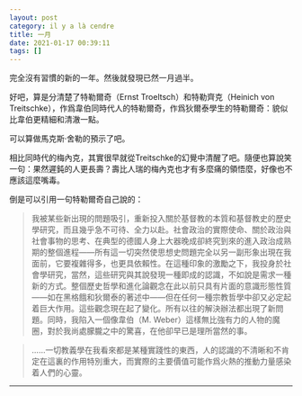 ```yaml
---
layout: post
category: il y a là cendre
title: 一月
date: 2021-01-17 00:39:11
tags: []
---
```


完全沒有習慣的新的一年。然後就發現已然一月過半。

好吧，算是分清楚了特勒爾奇（Ernst Troeltsch）和特勒齊克（Heinich von Treitschke），作爲韋伯同時代人的特勒爾奇，作爲狄爾泰學生的特勒爾奇：貌似比韋伯更精細和清澈一點。

可以算做馬克斯·舍勒的預示了吧。

相比同時代的梅內克，其實很早就從Treitschke的幻覺中清醒了吧。隨便也算說笑一句：果然遲鈍的人更長壽？壽比人瑞的梅內克也才有多麼痛的領悟麼，好像也不應該這麼嘴毒。

倒是可以引用一句特勒爾奇自己說的：

> 我被某些新出現的問題吸引，重新投入關於基督教的本質和基督教史的歷史學研究，而且幾乎急不可待、全力以赴。社會政治的實際使命、關於政治與社會事物的思考、在典型的德國人身上大器晚成卻終究到來的進入政治成熟期的整個進程——所有這一切突然使思想史問題完全以另一副形象出現在我面前，它要複雜得多，也更具依賴性。在這種印象的激勵之下，我投身於社會學研究，當然，這些研究與其說發現一種即成的認識，不如說是需求一種新的方式。整個歷史哲學和進化論觀念在此以前只具有片面的意識形態性質——如在黑格餓和狄爾泰的著述中——但在任何一種宗教哲學中卻又必定起着巨大作用。這些觀念現在起了變化。所有以往的解決辦法都出現了新問題。同時，我陷入一個像韋伯（M. Weber）這樣無比強有力的人物的魔圈，對於我尚處朦朧之中的驚喜，在他卻早已是理所當然的事。

> ……一切教義學在我看來都是某種實踐性的東西，人的認識的不清晰和不肯定在這裏的作用特別重大，而實際的主要價值可能作爲火熱的推動力量感染着人們的心靈。

------





